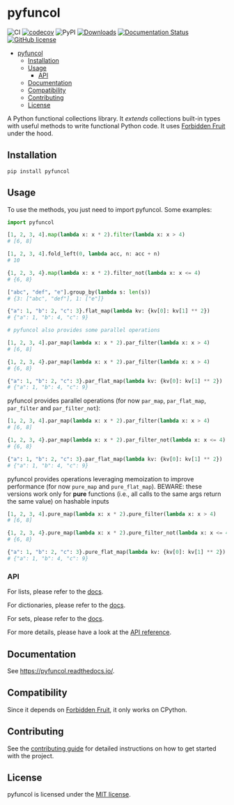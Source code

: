 # pyfuncol

![CI](https://github.com/Gondolav/pyfuncol/actions/workflows/python-app.yml/badge.svg)
[![codecov](https://codecov.io/gh/Gondolav/pyfuncol/branch/main/graph/badge.svg)](https://codecov.io/gh/Gondolav/pyfuncol)
![PyPI](https://img.shields.io/pypi/v/pyfuncol?color=blue)
[![Downloads](https://pepy.tech/badge/pyfuncol)](https://pepy.tech/project/pyfuncol)
[![Documentation Status](https://readthedocs.org/projects/pyfuncol/badge/?version=latest)](https://pyfuncol.readthedocs.io/en/latest/?badge=latest)
[![GitHub license](https://img.shields.io/github/license/Gondolav/pyfuncol)](https://github.com/Gondolav/pyfuncol/blob/main/LICENSE)

- [pyfuncol](#pyfuncol)
  - [Installation](#installation)
  - [Usage](#usage)
    - [API](#api)
  - [Documentation](#documentation)
  - [Compatibility](#compatibility)
  - [Contributing](#contributing)
  - [License](#license)

A Python functional collections library. It _extends_ collections built-in types with useful methods to write functional Python code. It uses [Forbidden Fruit](https://github.com/clarete/forbiddenfruit) under the hood.

## Installation

`pip install pyfuncol`

## Usage

To use the methods, you just need to import pyfuncol. Some examples:

```python
import pyfuncol

[1, 2, 3, 4].map(lambda x: x * 2).filter(lambda x: x > 4)
# [6, 8]

[1, 2, 3, 4].fold_left(0, lambda acc, n: acc + n)
# 10

{1, 2, 3, 4}.map(lambda x: x * 2).filter_not(lambda x: x <= 4)
# {6, 8}

["abc", "def", "e"].group_by(lambda s: len(s))
# {3: ["abc", "def"], 1: ["e"]}

{"a": 1, "b": 2, "c": 3}.flat_map(lambda kv: {kv[0]: kv[1] ** 2})
# {"a": 1, "b": 4, "c": 9}

# pyfuncol also provides some parallel operations

[1, 2, 3, 4].par_map(lambda x: x * 2).par_filter(lambda x: x > 4)
# [6, 8]

{1, 2, 3, 4}.par_map(lambda x: x * 2).par_filter(lambda x: x > 4)
# {6, 8}

{"a": 1, "b": 2, "c": 3}.par_flat_map(lambda kv: {kv[0]: kv[1] ** 2})
# {"a": 1, "b": 4, "c": 9}
```

pyfuncol provides parallel operations (for now `par_map`, `par_flat_map`, `par_filter` and `par_filter_not`):

```python
[1, 2, 3, 4].par_map(lambda x: x * 2).par_filter(lambda x: x > 4)
# [6, 8]

{1, 2, 3, 4}.par_map(lambda x: x * 2).par_filter_not(lambda x: x <= 4)
# {6, 8}

{"a": 1, "b": 2, "c": 3}.par_flat_map(lambda kv: {kv[0]: kv[1] ** 2})
# {"a": 1, "b": 4, "c": 9}
```

pyfuncol provides operations leveraging memoization to improve performance (for now `pure_map` and `pure_flat_map`). BEWARE: these versions work only
for **pure** functions (i.e., all calls to the same args return the same value) on hashable inputs

```python
[1, 2, 3, 4].pure_map(lambda x: x * 2).pure_filter(lambda x: x > 4)
# [6, 8]

{1, 2, 3, 4}.pure_map(lambda x: x * 2).pure_filter_not(lambda x: x <= 4)
# {6, 8}

{"a": 1, "b": 2, "c": 3}.pure_flat_map(lambda kv: {kv[0]: kv[1] ** 2})
# {"a": 1, "b": 4, "c": 9}
```

### API

For lists, please refer to the [docs](https://pyfuncol.readthedocs.io/en/latest/pyfuncol.html#module-pyfuncol.list).

For dictionaries, please refer to the [docs](https://pyfuncol.readthedocs.io/en/latest/pyfuncol.html#module-pyfuncol.dict).

For sets, please refer to the [docs](https://pyfuncol.readthedocs.io/en/latest/pyfuncol.html#module-pyfuncol.set).

For more details, please have a look at the [API reference](https://pyfuncol.readthedocs.io/en/latest/modules.html).

## Documentation

See <https://pyfuncol.readthedocs.io/>.

## Compatibility

Since it depends on [Forbidden Fruit](https://github.com/clarete/forbiddenfruit), it only works on CPython.

## Contributing

See the [contributing guide](https://github.com/Gondolav/pyfuncol/blob/main/CONTRIBUTING.md) for detailed instructions on how to get started with the project.

## License

pyfuncol is licensed under the [MIT license](https://github.com/Gondolav/pyfuncol/blob/main/LICENSE).
